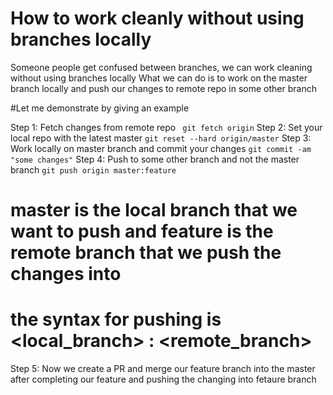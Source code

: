 # How to work cleanly without using branches locally

Someone people get confused between branches, we can work cleaning without using branches locally
What we can do is to work on the master branch locally and push our changes to remote repo in some other branch

#Let me demonstrate by giving an example

Step 1: Fetch changes from remote repo ``` git fetch origin```
Step 2: Set your local repo with the latest master ``` git reset --hard origin/master ```
Step 3: Work locally on master branch and commit your changes ``` git commit -am "some changes" ```
Step 4: Push to some other branch and not the master branch ``` git push origin master:feature ```

# master is the local branch that we want to push and feature is the remote branch that we push the changes into
# the syntax for pushing is <local_branch> : <remote_branch>

Step 5: Now we create a PR and merge our feature branch into the master after completing our feature and pushing the changing into fetaure branch
 